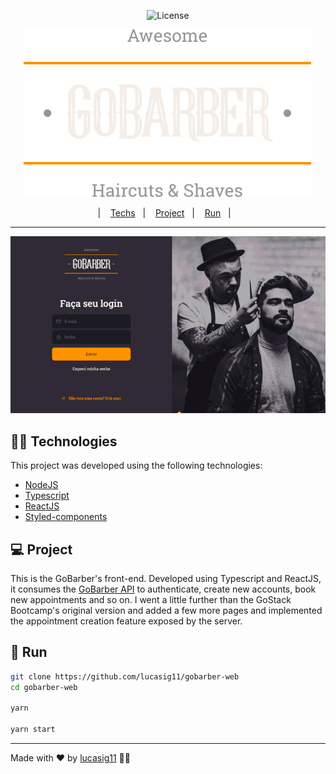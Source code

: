 <p align="center">
  <img alt="License" src="https://img.shields.io/static/v1?label=license&message=MIT&color=8257E5&labelColor=000000">
</p>

<p align="center">
    <img alt="GoBarber" src=".github/logo.svg">
</p>

<p align="center">
  |&nbsp;&nbsp;&nbsp;
  <a href="#-technologies">Techs</a>&nbsp;&nbsp;&nbsp;|&nbsp;&nbsp;&nbsp;
  <a href="#-project">Project</a>&nbsp;&nbsp;&nbsp;|&nbsp;&nbsp;&nbsp;
  <a href="#-run">Run</a>&nbsp;&nbsp;&nbsp;|&nbsp;&nbsp;&nbsp;
</p>

---

<p align="center">
  <img alt="GoBarber Demo" src="./.github/demo.gif">
</p>

## 👨‍💻 Technologies

This project was developed using the following technologies:

-   [NodeJS](https://nodejs.org/en/)
-   [Typescript](https://www.typescriptlang.org/)
-   [ReactJS](https://pt-br.reactjs.org/)
-   [Styled-components](https://styled-components.com/)

## 💻 Project

This is the GoBarber's front-end. Developed using Typescript and ReactJS, it consumes the [GoBarber API](https://github.com/lucasig11/gobarber-api) to authenticate, create new accounts, book new appointments and so on. I went a little further than the GoStack Bootcamp's original version and added a few more pages and implemented the appointment creation feature exposed by the server.

## 🚀 Run

```bash
git clone https://github.com/lucasig11/gobarber-web
cd gobarber-web

yarn

yarn start
```

---

Made with ♥ by [lucasig11](https://github.com/lucasig11) 👋🏻

